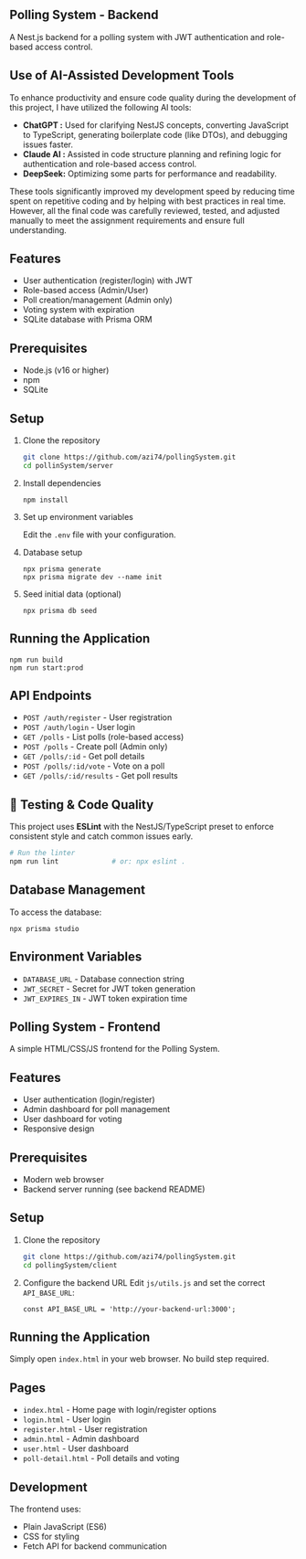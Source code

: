 ## Polling System - Backend

A Nest.js backend for a polling system with JWT authentication and role-based access control.

## Use of AI-Assisted Development Tools

To enhance productivity and ensure code quality during the development of this project, I have utilized the following AI tools:

* **ChatGPT  :** Used for clarifying NestJS concepts, converting JavaScript to TypeScript, generating boilerplate code (like DTOs), and debugging issues faster.
* **Claude AI :** Assisted in code structure planning and refining logic for authentication and role-based access control.
* **DeepSeek:** Optimizing some parts for performance and readability.

These tools significantly improved my development speed by reducing time spent on repetitive coding and by helping with best practices in real time. However, all the final code was carefully reviewed, tested, and adjusted manually to meet the assignment requirements and ensure full understanding.

## Features

- User authentication (register/login) with JWT
- Role-based access (Admin/User)
- Poll creation/management (Admin only)
- Voting system with expiration
- SQLite database with Prisma ORM

## Prerequisites

- Node.js (v16 or higher)
- npm
- SQLite

## Setup

1. Clone the repository

   ```bash
   git clone https://github.com/azi74/pollingSystem.git
   cd pollinSystem/server
   ```
2. Install dependencies

   ```
   npm install
   ```
3. Set up environment variables

   Edit the `.env` file with your configuration.
4. Database setup

   ```
   npx prisma generate
   npx prisma migrate dev --name init
   ```
5. Seed initial data (optional)

   ```
   npx prisma db seed
   ```

## Running the Application

```
npm run build
npm run start:prod
```

## API Endpoints

* `POST /auth/register` - User registration
* `POST /auth/login` - User login
* `GET /polls` - List polls (role-based access)
* `POST /polls` - Create poll (Admin only)
* `GET /polls/:id` - Get poll details
* `POST /polls/:id/vote` - Vote on a poll
* `GET /polls/:id/results` - Get poll results

## 🧪 Testing & Code Quality

This project uses **ESLint** with the NestJS/TypeScript preset to enforce
consistent style and catch common issues early.

```bash
# Run the linter
npm run lint             # or: npx eslint .
```


## Database Management

To access the database:

```
npx prisma studio
```

## Environment Variables

* `DATABASE_URL` - Database connection string
* `JWT_SECRET` - Secret for JWT token generation
* `JWT_EXPIRES_IN` - JWT token expiration time

## Polling System - Frontend

A simple HTML/CSS/JS frontend for the Polling System.

## Features

- User authentication (login/register)
- Admin dashboard for poll management
- User dashboard for voting
- Responsive design

## Prerequisites

- Modern web browser
- Backend server running (see backend README)

## Setup

1. Clone the repository

   ```bash
   git clone https://github.com/azi74/pollingSystem.git
   cd pollingSystem/client
   ```
2. Configure the backend URL
   Edit `js/utils.js` and set the correct `API_BASE_URL`:

   ```
   const API_BASE_URL = 'http://your-backend-url:3000';
   ```

## Running the Application

Simply open `index.html` in your web browser. No build step required.

## Pages

* `index.html` - Home page with login/register options
* `login.html` - User login
* `register.html` - User registration
* `admin.html` - Admin dashboard
* `user.html` - User dashboard
* `poll-detail.html` - Poll details and voting

## Development

The frontend uses:

* Plain JavaScript (ES6)
* CSS for styling
* Fetch API for backend communication
